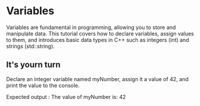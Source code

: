 # Variables

Variables are fundamental in programming, allowing you to store and manipulate data. This tutorial covers how to declare variables, assign values to them, and introduces basic data types in C++ such as integers (int) and strings (std::string).


## It's yourn turn

Declare an integer variable named myNumber, assign it a value of 42, and print the value to the console.

Expected output : 
The value of myNumber is: 42